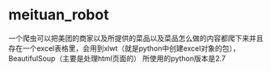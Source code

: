 # meituan_robot
一个爬虫可以把美团的商家以及所提供的菜品以及菜品怎么做的内容都爬下来并且存在一个excel表格里，会用到xlwt（就是python中创建excel对象的包），BeautifulSoup（主要是处理html页面的）
所使用的python版本是2.7
